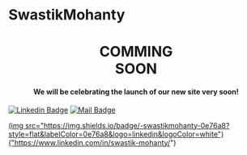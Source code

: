 # SwastikMohanty

<h1 align="center"> COMMING <br/> SOON </h1>
<h4 align="Center"> We will be celebrating the launch of our new site very soon! </h4>

[![Linkedin Badge](https://img.shields.io/badge/-swastikmohanty-0e76a8?style=flat&labelColor=0e76a8&logo=linkedin&logoColor=white)](https://www.linkedin.com/in/swastik-mohanty/) [![Mail Badge](https://img.shields.io/badge/-@smhac30-e84393?style=flat&labelColor=e84393&logo=instagram&logoColor=white)](https://www.instagram.com/smhac30/) 


<a alt="Linkedin Badge" href="https://www.linkedin.com/in/swastik-mohanty/">(img src="https://img.shields.io/badge/-swastikmohanty-0e76a8?style=flat&labelColor=0e76a8&logo=linkedin&logoColor=white")("https://www.linkedin.com/in/swastik-mohanty/") 
